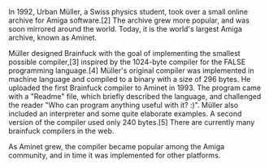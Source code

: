 In 1992, Urban Müller, a Swiss physics student, took over a small online archive for Amiga software.[2] The archive grew more popular, and was soon mirrored around the world. Today, it is the world's largest Amiga archive, known as Aminet.

Müller designed Brainfuck with the goal of implementing the smallest possible compiler,[3] inspired by the 1024-byte compiler for the FALSE programming language.[4] Müller's original compiler was implemented in machine language and compiled to a binary with a size of 296 bytes. He uploaded the first Brainfuck compiler to Aminet in 1993. The program came with a "Readme" file, which briefly described the language, and challenged the reader "Who can program anything useful with it? :)". Müller also included an interpreter and some quite elaborate examples. A second version of the compiler used only 240 bytes.[5] There are currently many brainfuck compilers in the web.

As Aminet grew, the compiler became popular among the Amiga community, and in time it was implemented for other platforms.
